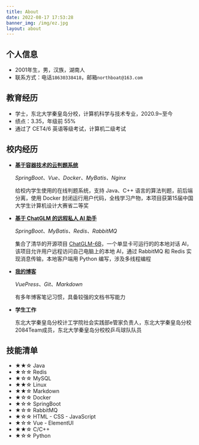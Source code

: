 ```yaml
---
title: About
date: 2022-08-17 17:53:28
banner_img: /img/ez.jpg
layout: about
---
```


## 个人信息

- 2001年生，男，汉族，湖南人
- 联系方式：电话`18630338418`，邮箱`northboat@163.com`

## 教育经历

- 学士，东北大学秦皇岛分校，计算机科学与技术专业，2020.9~至今
- 绩点：3.35，年级前 55%
- 通过了 CET4/6 英语等级考试，计算机二级考试

## 校内经历

- [**基于容器技术的云判题系统**](https://github.com/northboat/Online-Judge-System)

  *SpringBoot、Vue、Docker、MyBatis、Nginx*

  给校内学生使用的在线判题系统，支持 Java、C++ 语言的算法判题，前后端分离，使用 Docker 封闭运行用户代码，全栈学习产物，本项目获第15届中国大学生计算机设计大赛省二等奖

- [**基于 ChatGLM 的远程私人 AI 助手**](https://github.com/northboat/Aides)

  *SpringBoot、MyBatis、Redis、RabbitMQ*

  集合了清华的开源项目 [ChatGLM-6B](https://github.com/THUDM/ChatGLM-6B)，一个单显卡可运行的的本地对话 AI，该项目允许用户远程访问自己电脑上的本地 AI，通过 RabbitMQ 和 Redis 实现消息传输，本地客户端用 Python 编写，涉及多线程编程

- [**我的博客**](https://northboat.netlify.app)

  *VuePress、Git、Markdown*

  有多年博客笔记习惯，具备较强的文档书写能力

- **学生工作**

  东北大学秦皇岛分校计工学院社会实践部e管家负责人，东北大学秦皇岛分校2084Team成员，东北大学秦皇岛分校校乒乓球队队员


## 技能清单

- ★★☆ Java
- ★☆☆ Redis
- ★☆☆ MySQL
- ★★☆ Linux
- ★★☆ Markdown
- ★☆☆ Docker
- ★☆☆ SpringBoot
- ★☆☆ RabbitMQ
- ★☆☆ HTML - CSS - JavaScript
- ★☆☆ Vue - ElementUI
- ★★☆ C/C++
- ★☆☆ Python

